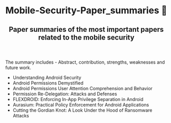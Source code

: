 <html>
  <header>
    <h1 title="Paper Summaries"> Mobile-Security-Paper_summaries 📃</h1>
    <h2>Paper summaries of the most important papers related to the mobile security</h2>
  </header>
  
  <body>
  <p>The summary includes - Abstract, contribution, strengths, weaknesses and future work.</p>
    <ul>
      <li>Understanding Android Security</li>
      <li>Android Permissions Demystified</li>
      <li>Android Permissions User Attention Comprehension and Behavior</li>
      <li>Permission Re-Delegation: Attacks and Defenses</li>
      <li>FLEXDROID: Enforcing In-App Privilege Separation in Android</li>
      <li>Aurasium: Practical Policy Enforcement for Android Applications</li>
      <li>Cutting the Gordian Knot: A Look Under the Hood of Ransomware Attacks</li>
    </ul>
  </body>
 
</html>
